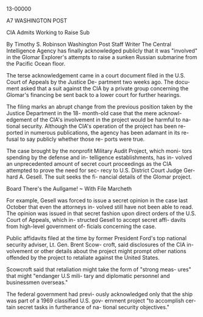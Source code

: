 13-00000

A7
WASHINGTON POST

CIA Admits
Working to
Raise Sub

By Timothy S. Robinson
Washington Post Staff Writer
The Central Intelligence Agency has finally acknowledged publicly that it was "involved" in the Glomar Explorer's attempts to raise a sunken Russian submarine from the Pacific Ocean floor.

The terse acknowledgement came in a court document filed in the U.S. Court of Appeals by the Justice De- partment two weeks ago. The docu- ment asked that a suit against the CIA by a private group concerning the Glomar's financing be sent back to a lower court for further hearings.

The filing marks an abrupt change from the previous position taken by the Justice Department in the 18- month-old case that the mere acknowl- edgement of the CIA's involvement in the project would be harmful to na- tional security. Although the CIA's operation of the project has been re- ported in numerous publications, the agency has been adamant in its re- fusal to say publicly whether those re- ports were true.

The case brought by the nonprofit Military Audit Project, which moni- tors spending by the defense and in- telligence establishments, has in- volved an unprecedented amount of secret court proceedings as the CIA attempted to prove the need for sec- recy to U.S. District Court Judge Ger- hard A. Gesell. The suit seeks the fi- nancial details of the Glomar project.

Board
There's the
Aullgame!
~ With
File Marcheth

For example, Gesell was forced to issue a secret opinion in the case last October that even the attorneys in- volved still have not been able to read. The opinion was issued in that secret fashion upon direct orders of the U.S. Court of Appeals, which in- structed Gesell to accept secret affi- davits from high-level government of- ficials concerning the case.

Public affidavits filed at the time by former President Ford's top national security adviser, Lt. Gen. Brent Scow- croft, said disclosures of the CIA in- volvement or other details about the project might prompt other nations offended by the project to retaliate against the United States.

Scowcroft said that retaliation might take the form of "strong meas- ures" that might "endanger U.S mili- tary and diplomatic personnel and businessmen overseas."

The federal government had previ- ously acknowledged only that the ship was part of a 1969 classified U.S. gov- ernment project "to accomplish cer- tain secret tasks in furtherance of na- tional security objectives."

